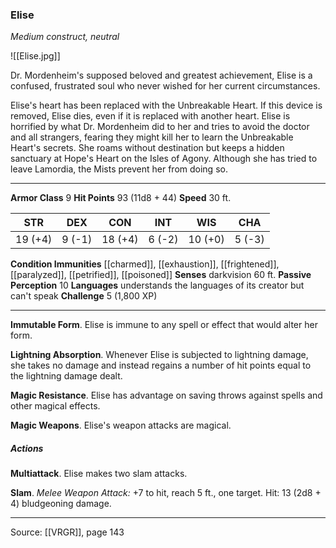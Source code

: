 ### Elise
_Medium construct, neutral_

![[Elise.jpg]]

Dr. Mordenheim's supposed beloved and greatest achievement, Elise is a confused, frustrated soul who never wished for her current circumstances.

Elise's heart has been replaced with the Unbreakable Heart. If this device is removed, Elise dies, even if it is replaced with another heart. Elise is horrified by what Dr. Mordenheim did to her and tries to avoid the doctor and all strangers, fearing they might kill her to learn the Unbreakable Heart's secrets. She roams without destination but keeps a hidden sanctuary at Hope's Heart on the Isles of Agony. Although she has tried to leave Lamordia, the Mists prevent her from doing so.




---

**Armor Class** 9
**Hit Points** 93 (11d8 + 44)
**Speed** 30 ft.

| STR     | DEX     | CON     | INT     | WIS     | CHA     |
|---------|---------|---------|---------|---------|---------|
| 19 (+4) | 9 (-1) | 18 (+4) | 6 (-2) | 10 (+0) | 5 (-3) |

**Condition Immunities** [[charmed]], [[exhaustion]], [[frightened]], [[paralyzed]], [[petrified]], [[poisoned]]
**Senses** darkvision 60 ft.
**Passive Perception** 10
**Languages** understands the languages of its creator but can't speak
**Challenge** 5 (1,800 XP)

---

**Immutable Form**. Elise is immune to any spell or effect that would alter her form.

**Lightning Absorption**. Whenever Elise is subjected to lightning damage, she takes no damage and instead regains a number of hit points equal to the lightning damage dealt.

**Magic Resistance**. Elise has advantage on saving throws against spells and other magical effects.

**Magic Weapons**. Elise's weapon attacks are magical.

##### Actions
**Multiattack**. Elise makes two slam attacks.

**Slam**. _Melee Weapon Attack:_ +7 to hit, reach 5 ft., one target. Hit: 13 (2d8 + 4) bludgeoning damage.


---

Source: [[VRGR]], page 143